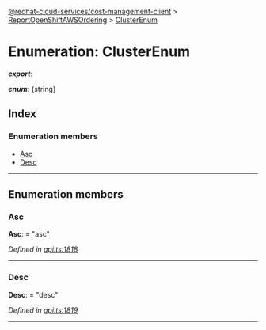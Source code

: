 [@redhat-cloud-services/cost-management-client](../README.md) > [ReportOpenShiftAWSOrdering](../modules/reportopenshiftawsordering.md) > [ClusterEnum](../enums/reportopenshiftawsordering.clusterenum.md)

# Enumeration: ClusterEnum

*__export__*: 

*__enum__*: {string}

## Index

### Enumeration members

* [Asc](reportopenshiftawsordering.clusterenum.md#asc)
* [Desc](reportopenshiftawsordering.clusterenum.md#desc)

---

## Enumeration members

<a id="asc"></a>

###  Asc

**Asc**:  = "asc"

*Defined in [api.ts:1818](https://github.com/RedHatInsights/javascript-clients/blob/master/packages/cost-management/api.ts#L1818)*

___
<a id="desc"></a>

###  Desc

**Desc**:  = "desc"

*Defined in [api.ts:1819](https://github.com/RedHatInsights/javascript-clients/blob/master/packages/cost-management/api.ts#L1819)*

___

